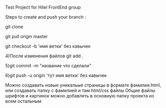 Test Project for Hilel FrontEnd group

Steps to create and push your branch :

git clone

git pull origin master

git checkout -b 'имя ветки' без кавычек

4)После изменения файлов git add .

5)git commit -m "название что сделали"

6)git push -u origin 'тут имя ветки' без кавычек

Можно создавать новые уникальые страницы в формате фамилии.html, или создавать папку с фамилией и там html/css файлы
Общие файлы шрифтов и картинок можно добавлять в основную папку проекта ко всем остальным

